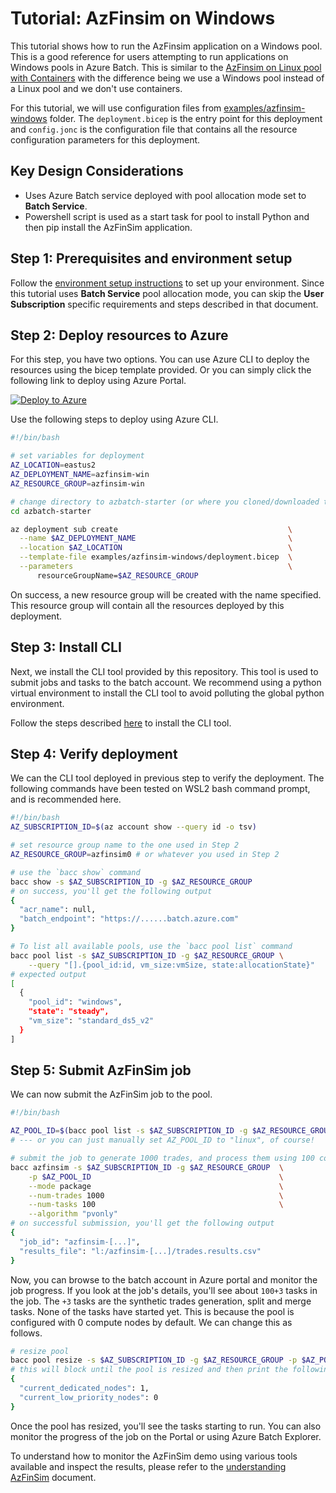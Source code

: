 # Tutorial: AzFinsim on Windows

This tutorial shows how to run the AzFinsim application on a Windows pool. This is a good reference for users
attempting to run applications on Windows pools in Azure Batch. This is similar to the
[AzFinsim on Linux pool with Containers](./azfinsim-linux.md) with the difference being we use a Windows pool instead of
a Linux pool and we don't use containers.

For this tutorial, we will use configuration files from [examples/azfinsim-windows] folder.
The `deployment.bicep` is the entry point for this deployment and `config.jonc` is the configuration file that contains
all the resource configuration parameters for this deployment.

## Key Design Considerations

* Uses Azure Batch service deployed with pool allocation mode set to **Batch Service**.
* Powershell script is used as a start task for pool to install Python and then pip install the AzFinSim application.

## Step 1: Prerequisites and environment setup

Follow the [environment setup instructions](./environment-setup.md) to set up your environment. Since
this tutorial uses **Batch Service** pool allocation mode, you can skip the **User Subscription** specific
requirements and  steps described in that document.

## Step 2: Deploy resources to Azure

For this step, you have two options. You can use Azure CLI to deploy the resources using the bicep template provided. Or you can
simply click the following link to deploy using Azure Portal.

[![Deploy to Azure](https://aka.ms/deploytoazurebutton)](https://portal.azure.com/#create/Microsoft.Template/uri/https%3A%2F%2Fraw.githubusercontent.com%2Futkarshayachit%2Fazbatch-starter%2Fmain%2Ftemplates%2Fazfinsim-windows_deploy.json)

Use the following steps to deploy using Azure CLI.

```bash
#!/bin/bash

# set variables for deployment
AZ_LOCATION=eastus2
AZ_DEPLOYMENT_NAME=azfinsim-win
AZ_RESOURCE_GROUP=azfinsim-win

# change directory to azbatch-starter (or where you cloned/downloaded the repository)
cd azbatch-starter

az deployment sub create                                      \
  --name $AZ_DEPLOYMENT_NAME                                  \
  --location $AZ_LOCATION                                     \
  --template-file examples/azfinsim-windows/deployment.bicep  \
  --parameters                                                \
      resourceGroupName=$AZ_RESOURCE_GROUP
```

On success, a new resource group will be created with the name specified. This resource group will contain all the resources
deployed by this deployment.

## Step 3: Install CLI

Next, we install the CLI tool provided by this repository. This tool is used to submit jobs and tasks to the batch account.
We recommend using a python virtual environment to install the CLI tool to avoid polluting the global python environment.

Follow the steps described [here](../cli.md#installation) to install the CLI tool.

## Step 4: Verify deployment

We can the CLI tool deployed in previous step to verify the deployment. The following commands have been tested on WSL2
bash command prompt, and is recommended here.

```bash
#!/bin/bash
AZ_SUBSCRIPTION_ID=$(az account show --query id -o tsv)

# set resource group name to the one used in Step 2
AZ_RESOURCE_GROUP=azfinsim0 # or whatever you used in Step 2

# use the `bacc show` command
bacc show -s $AZ_SUBSCRIPTION_ID -g $AZ_RESOURCE_GROUP
# on success, you'll get the following output
{
  "acr_name": null,
  "batch_endpoint": "https://......batch.azure.com"
}

# To list all available pools, use the `bacc pool list` command
bacc pool list -s $AZ_SUBSCRIPTION_ID -g $AZ_RESOURCE_GROUP \
    --query "[].{pool_id:id, vm_size:vmSize, state:allocationState}"
# expected output
[
  {
    "pool_id": "windows",
    "state": "steady",
    "vm_size": "standard_ds5_v2"
  }
]
```

## Step 5: Submit AzFinSim job

We can now submit the AzFinSim job to the pool.

```bash
#!/bin/bash

AZ_POOL_ID=$(bacc pool list -s $AZ_SUBSCRIPTION_ID -g $AZ_RESOURCE_GROUP --query "[0].id" -o tsv)
# --- or you can just manually set AZ_POOL_ID to "linux", of course!

# submit the job to generate 1000 trades, and process them using 100 concurrent tasks;
bacc azfinsim -s $AZ_SUBSCRIPTION_ID -g $AZ_RESOURCE_GROUP  \
    -p $AZ_POOL_ID                                          \
    --mode package                                          \
    --num-trades 1000                                       \
    --num-tasks 100                                         \
    --algorithm "pvonly" 
# on successful submission, you'll get the following output
{
  "job_id": "azfinsim-[...]",
  "results_file": "l:/azfinsim-[...]/trades.results.csv"
}
```

Now, you can browse to the batch account in Azure portal and monitor the job progress. If you look at the job's
details, you'll see about `100+3` tasks in the job. The `+3` tasks are the synthetic trades generation, split and
merge tasks. None of the tasks have started yet. This is because the pool is configured with 0 compute nodes by default. We can
change this as follows.

```bash
# resize pool
bacc pool resize -s $AZ_SUBSCRIPTION_ID -g $AZ_RESOURCE_GROUP -p $AZ_POOL_ID --target-dedicated-nodes 1
# this will block until the pool is resized and then print the following:
{
  "current_dedicated_nodes": 1,
  "current_low_priority_nodes": 0
}
```

Once the pool has resized, you'll see the tasks starting to run. You can also monitor the progress of the job on the Portal or using
Azure Batch Explorer.

To understand how to monitor the AzFinSim demo using various tools available and inspect the results, please refer to the
[understanding AzFinSim](../understanding-azfinsim.md) document.

[examples/azfinsim-windows]: https://github.com/utkarshayachit/azbatch-starter/tree/main/examples/azfinsim-windows
